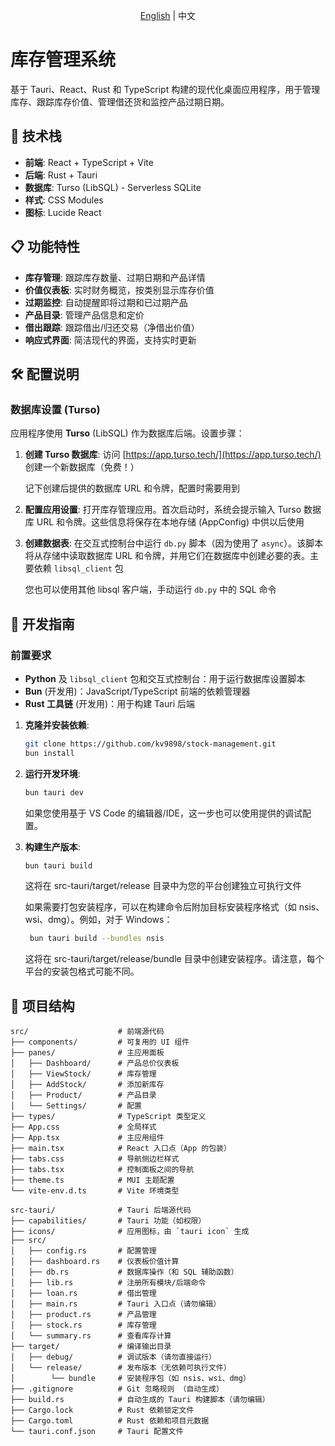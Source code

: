 <p align="center"><a href="./README.md">English</a> | 中文</p>

# 库存管理系统

基于 Tauri、React、Rust 和 TypeScript 构建的现代化桌面应用程序，用于管理库存、跟踪库存价值、管理借还货和监控产品过期日期。

## 🚀 技术栈

- **前端**: React + TypeScript + Vite
- **后端**: Rust + Tauri
- **数据库**: Turso (LibSQL) - Serverless SQLite
- **样式**: CSS Modules
- **图标**: Lucide React

## 📋 功能特性

- **库存管理**: 跟踪库存数量、过期日期和产品详情
- **价值仪表板**: 实时财务概览，按类别显示库存价值
- **过期监控**: 自动提醒即将过期和已过期产品
- **产品目录**: 管理产品信息和定价
- **借出跟踪**: 跟踪借出/归还交易（净借出价值）
- **响应式界面**: 简洁现代的界面，支持实时更新

## 🛠️ 配置说明

### 数据库设置 (Turso)

应用程序使用 **Turso** (LibSQL) 作为数据库后端。设置步骤：

1. **创建 Turso 数据库**:
   访问 [https://app.turso.tech/](https://app.turso.tech/) 创建一个新数据库（免费！）

   记下创建后提供的数据库 URL 和令牌，配置时需要用到

2. **配置应用设置**:
   打开库存管理应用。首次启动时，系统会提示输入 Turso 数据库 URL 和令牌。这些信息将保存在本地存储 (AppConfig) 中供以后使用

3. **创建数据表**:
   在交互式控制台中运行 `db.py` 脚本（因为使用了 `async`）。该脚本将从存储中读取数据库 URL 和令牌，并用它们在数据库中创建必要的表。主要依赖 `libsql_client` 包

   您也可以使用其他 libsql 客户端，手动运行 `db.py` 中的 SQL 命令

## 🔧 开发指南

### 前置要求

- **Python** 及 `libsql_client` 包和交互式控制台：用于运行数据库设置脚本
- **Bun** (开发用)：JavaScript/TypeScript 前端的依赖管理器
- **Rust 工具链** (开发用)：用于构建 Tauri 后端

1. **克隆并安装依赖**:

   ```bash
   git clone https://github.com/kv9898/stock-management.git
   bun install
   ```

2. **运行开发环境**:

   ```bash
   bun tauri dev
   ```

   如果您使用基于 VS Code 的编辑器/IDE，这一步也可以使用提供的调试配置。

3. **构建生产版本**:

   ```bash
   bun tauri build
   ```

   这将在 src-tauri/target/release 目录中为您的平台创建独立可执行文件

   如果需要打包安装程序，可以在构建命令后附加目标安装程序格式（如 nsis、wsi、dmg）。例如，对于 Windows：

   ```bash
    bun tauri build --bundles nsis
   ```

   这将在 src-tauri/target/release/bundle 目录中创建安装程序。请注意，每个平台的安装包格式可能不同。

## 📁 项目结构

```
src/                    # 前端源代码
├── components/         # 可复用的 UI 组件
├── panes/              # 主应用面板
│   ├── Dashboard/      # 产品总价仪表板
│   ├── ViewStock/      # 库存管理
│   ├── AddStock/       # 添加新库存
│   ├── Product/        # 产品目录
│   └── Settings/       # 配置
├── types/              # TypeScript 类型定义
├── App.css             # 全局样式
├── App.tsx             # 主应用组件
├── main.tsx            # React 入口点（App 的包装）
├── tabs.css            # 导航侧边栏样式
├── tabs.tsx            # 控制面板之间的导航
├── theme.ts            # MUI 主题配置
└── vite-env.d.ts       # Vite 环境类型

src-tauri/              # Tauri 后端源代码
├── capabilities/       # Tauri 功能（如权限）
├── icons/              # 应用图标，由 `tauri icon` 生成
├── src/
│   ├── config.rs       # 配置管理
│   ├── dashboard.rs    # 仪表板价值计算
│   ├── db.rs           # 数据库操作（和 SQL 辅助函数）
│   ├── lib.rs          # 注册所有模块/后端命令
│   ├── loan.rs         # 借出管理
│   ├── main.rs         # Tauri 入口点（请勿编辑）
│   ├── product.rs      # 产品管理
│   ├── stock.rs        # 库存管理
│   └── summary.rs      # 查看库存计算
├── target/             # 编译输出目录
│   ├── debug/          # 调试版本（请勿直接运行）
│   └── release/        # 发布版本（无依赖可执行文件）
│        └── bundle     # 安装程序包（如 nsis、wsi、dmg）
├── .gitignore          # Git 忽略规则 （自动生成）
├── build.rs            # 自动生成的 Tauri 构建脚本（请勿编辑）
├── Cargo.lock          # Rust 依赖锁定文件
├── Cargo.toml          # Rust 依赖和项目元数据
└── tauri.conf.json     # Tauri 配置文件
```

